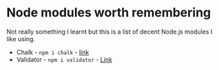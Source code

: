 # Node modules worth remembering

Not really something I learnt but this is a list of decent Node.js modules I like using.

-   Chalk - `npm i chalk` - [link](https://www.npmjs.com/package/chalk)
-   Validator - `npm i validator` - [Link](https://www.npmjs.com/package/validator)
